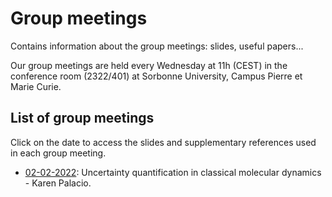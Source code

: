 # Group meetings
Contains information about the group meetings: slides, useful papers...

Our group meetings are held every Wednesday at 11h (CEST) in the conference room (2322/401) at Sorbonne University, Campus Pierre et Marie Curie.

## List of group meetings

Click on the date to access the slides and supplementary references used in each group meeting. 

* [02-02-2022](https://dropsu.sorbonne-universite.fr/s/iaHsZocPZw7DLmr): Uncertainty quantification in classical molecular dynamics - Karen Palacio.
